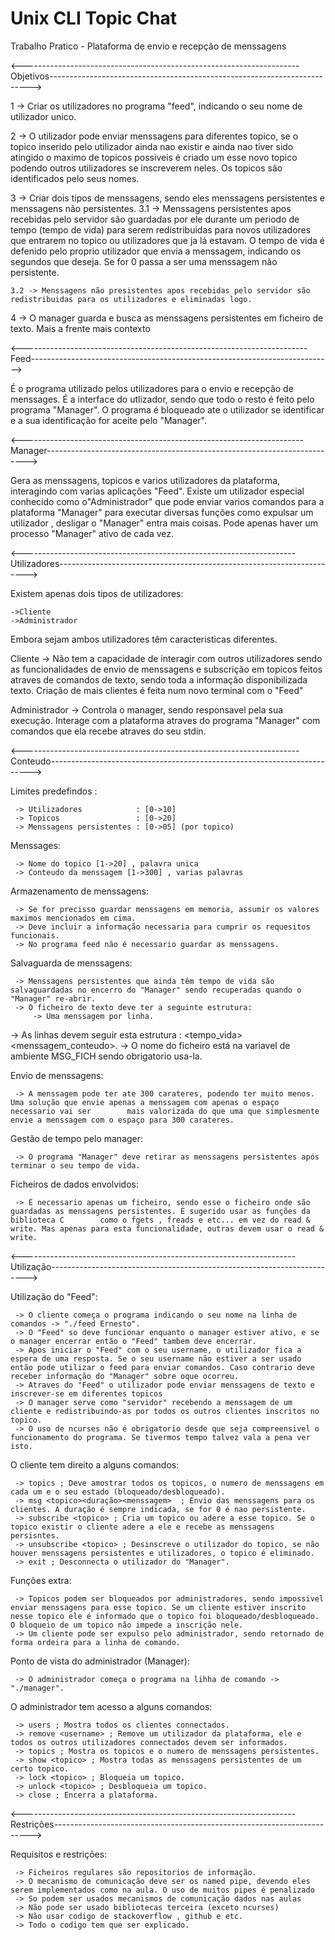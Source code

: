 # Unix CLI Topic Chat
 Trabalho Pratico - Plataforma de envio e recepção de menssagens

<---------------------------------------------------------------------Objetivos------------------------------------------------------------------------->

1 -> Criar os utilizadores no programa "feed", indicando o seu nome de utilizador unico.

2 -> O utilizador pode enviar menssagens para diferentes topico, se o topico inserido pelo utilizador ainda nao existir e ainda nao tiver sido atingido o maximo de topicos possiveis é criado um esse novo topico podendo outros utilizadores se inscreverem neles. Os topicos são identificados pelo seus nomes.

3 -> Criar dois tipos de menssagens, sendo eles menssagens persistentes e menssagens não persistentes.
    3.1 -> Menssagens persistentes apos recebidas pelo servidor são guardadas por ele durante um periodo de tempo (tempo de vida) para serem redistribuidas para novos utilizadores que entrarem no topico ou utilizadores que ja lá estavam. O tempo de vida é defenido pelo proprio utilizador que envia a menssagem, indicando os segundos que deseja. Se for 0 passa a ser uma menssagem não persistente.
    
    3.2 -> Menssagens não presistentes apos recebidas pelo servidor são redistribuidas para os utilizadores e eliminadas logo.


4 -> O manager guarda e busca as menssagens persistentes em ficheiro de texto. Mais a frente mais contexto

<-----------------------------------------------------------------------Feed--------------------------------------------------------------------------->

É o programa utilizado pelos utilizadores para o envio e recepção de menssages. É a interface do utlizador, sendo que todo o resto é feito pelo programa "Manager".
O programa é bloqueado ate o utilizador se identificar e a sua identificação for aceite pelo "Manager".

<----------------------------------------------------------------------Manager------------------------------------------------------------------------->

Gera as menssagens, topicos e varios utilizadores da plataforma, interagindo com varias aplicações "Feed". Existe um utilizador especial conhecido como o"Administrador" que pode enviar varios comandos para a plataforma "Manager" para executar diversas funções como expulsar um utilizador , desligar o "Manager" entra mais coisas. Pode apenas haver um processo "Manager" ativo de cada vez.

<--------------------------------------------------------------------Utilizadores---------------------------------------------------------------------->

Existem apenas dois tipos de utilizadores:

    ->Cliente
    ->Administrador

Embora sejam ambos utilizadores têm caracteristicas diferentes.

Cliente -> Não tem a capacidade de interagir com outros utilizadores sendo as funcionalidades de envio de menssagens e subscrição em topicos feitos atraves de comandos de texto, sendo toda a informação disponibilizada texto. Criação de mais clientes é feita num novo terminal com o "Feed"

Administrador -> Controla o manager, sendo responsavel pela sua execução. Interage com a plataforma atraves do programa "Manager" com comandos que ela recebe atraves do seu stdin.

<---------------------------------------------------------------------Conteudo------------------------------------------------------------------------->

Limites predefindos :
    
     -> Utilizadores            : [0->10]
     -> Topicos                 : [0->20]
     -> Menssagens persistentes : [0->05] (por topico)

Menssages:
    
     -> Nome do topico [1->20] , palavra unica
     -> Conteudo da menssagem [1->300] , varias palavras

Armazenamento de menssagens:
    
     -> Se for precisso guardar menssagens em memoria, assumir os valores maximos mencionados em cima.
     -> Deve incluir a informação necessaria para cumprir os requesitos funcionais.
     -> No programa feed não é necessario guardar as menssagens.

Salvaguarda de menssagens:
    
     -> Menssagens persistentes que ainda têm tempo de vida são salvaguardadas no encerro do "Manager" sendo recuperadas quando o "Manager" re-abrir.
     -> O ficheiro de texto deve ter a seguinte estrutura:
         -> Uma menssagem por linha.
  -> As linhas devem seguir esta estrutura : <topico><username><tempo_vida><menssagem_conteudo>.
         -> O nome do ficheiro está na variavel de ambiente MSG_FICH sendo obrigatorio usa-la.

Envio de menssagens:
    
     -> A menssagem pode ter ate 300 carateres, podendo ter muito menos. Uma solução que envie apenas a menssagem com apenas o espaço necessario vai ser        mais valorizada do que uma que simplesmente envie a menssagem com o espaço para 300 carateres.

Gestão de tempo pelo manager:
    
     -> O programa "Manager" deve retirar as menssagens persistentes após terminar o seu tempo de vida.

Ficheiros de dados envolvidos:
    
     -> É necessario apenas um ficheiro, sendo esse o ficheiro onde são guardadas as menssagens persistentes. É sugerido usar as funções da biblioteca C        como o fgets , freads e etc... em vez do read & write. Mas apenas para esta funcionalidade, outras devem usar o read & write.

<--------------------------------------------------------------------Utilização------------------------------------------------------------------------>

Utilização do "Feed":
    
     -> O cliente começa o programa indicando o seu nome na linha de comandos -> "./feed Ernesto".
     -> O "Feed" so deve funcionar enquanto o manager estiver ativo, e se o manager encerrar então o "Feed" tambem deve encerrar.
     -> Apos iniciar o "Feed" com o seu username, o utilizador fica a espera de uma resposta. Se o seu username não estiver a ser usado então pode utilizar o feed para enviar comandos. Caso contrario deve receber informação do "Manager" sobre oque ocorreu.
     -> Atraves do "Feed" o utilizador pode enviar menssagens de texto e inscrever-se em diferentes topicos
     -> O manager serve como "servidor" recebendo a menssagem de um cliente e redistribuindo-as por todos os outros clientes inscritos no topico.
     -> O uso de ncurses não é obrigatorio desde que seja compreensivel o funcionamento do programa. Se tivermos tempo talvez vala a pena ver isto.

O cliente tem direito a alguns comandos:
    
     -> topics ; Deve amostrar todos os topicos, o numero de menssagens em cada um e o seu estado (bloqueado/desbloqueado).
     -> msg <topico><duração><menssagem>  ; Envio das menssagens para os clientes. A duração é sempre indicada, se for 0 é nao persistente.
     -> subscribe <topico> ; Cria um topico ou adere a esse topico. Se o topico existir o cliente adere a ele e recebe as menssagens persisntes.
     -> unsubscribe <topico> ; Desinscreve o utilizador do topico, se não houver menssagens persistentes e utilizadores, o topico é eliminado.
     -> exit ; Desconnecta o utilizador do "Manager".

Funções extra:

     -> Topicos podem ser bloqueados por administradores, sendo impossivel enviar menssagens para esse topico. Se um cliente estiver inscrito nesse topico ele é informado que o topico foi bloqueado/desbloqueado. O bloqueio de um topico não impede a inscrição nele.
     -> Um cliente pode ser expulso pelo administrador, sendo retornado de forma ordeira para a linha de comando.

Ponto de vista do administrador (Manager):
     
     -> O administrador começa o programa na lihha de comando -> "./manager".

O administrador tem acesso a alguns comandos:

     -> users ; Mostra todos os clientes connectados.
     -> remove <username> ; Remove um utilizador da plataforma, ele e todos os outros utilizadores connectados devem ser informados.
     -> topics ; Mostra os topicos e o numero de menssagens persistentes.
     -> show <topico> ; Mostra todas as menssagens persistentes de um certo topico.
     -> lock <topico> ; Bloqueia um topico.
     -> unlock <topico> ; Desbloqueia um topico.
     -> close ; Encerra a plataforma.

<--------------------------------------------------------------------Restrições------------------------------------------------------------------------>

Requisitos e restrições:

     -> Ficheiros regulares são repositorios de informação.
     -> O mecanismo de comunicação deve ser os named pipe, devendo eles serem implementados como na aula. O uso de muitos pipes é penalizado
     -> So podem ser usados mecanismos de comunicação dados nas aulas
     -> Não pode ser usado bibliotecas terceira (exceto ncurses)
     -> Não usar codigo de stackoverflow , github e etc.
     -> Todo o codigo tem que ser explicado.
